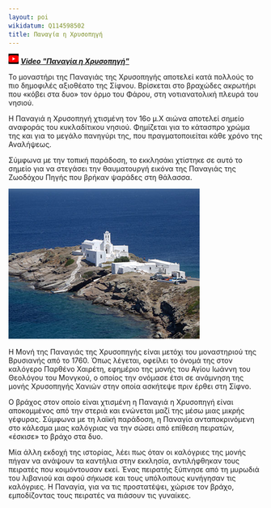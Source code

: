 ```yaml
---
layout: poi
wikidatum: Q114598502
title: Παναγία η Χρυσοπηγή
---
```

![v4](../assets/img/v4.png) ***[Video "Παναγία η Χρυσοπηγή"](https://youtu.be/GbPIFDO_c6Q)***

Το μοναστήρι της Παναγιάς της Χρυσοπηγής αποτελεί κατά πολλούς το πιο δημοφιλές αξιοθέατο της Σίφνου. Βρίσκεται στο βραχώδες ακρωτήρι που «κόβει στα δυο» τον όρμο του Φάρου, στη νοτιανατολική πλευρά του νησιού.

Η Παναγιά η Χρυσοπηγή χτισμένη τον 16ο μ.Χ αιώνα αποτελεί σημείο αναφοράς του κυκλαδίτικου νησιού. Φημίζεται για το κάτασπρο χρώμα της και για το μεγάλο πανηγύρι της, που πραγματοποιείται κάθε χρόνο της Αναλήψεως.

Σύμφωνα με την τοπική παράδοση, το εκκλησάκι χτίστηκε σε αυτό το σημείο για να στεγάσει την θαυματουργή εικόνα της Παναγιάς της Ζωοδόχου Πηγής που βρήκαν ψαράδες στη θάλασσα.

![gold](../assets/img/gold.png)

Η Μονή της Παναγιάς της Χρυσοπηγής είναι μετόχι του μοναστηριού της Βρυσιανής από το 1760. Όπως λέγεται, οφείλει το όνομά της στον καλόγερο Παρθένο Χαιρέτη, εφημέριο της μονής του Αγίου Ιωάννη του Θεολόγου του Μονγκού, ο οποίος την ονόμασε έτσι σε ανάμνηση της μονής Χρυσοπηγής Χανιών στην οποία ασκήτεψε πριν έρθει στη Σίφνο.

Ο βράχος στον οποίο είναι χτισμένη η Παναγιά η Χρυσοπηγή είναι αποκομμένος από την στεριά και ενώνεται μαζί της μέσω μιας μικρής γέφυρας. Σύμφωνα με τη λαϊκή παράδοση, η Παναγία ανταποκρινόμενη στο κάλεσμα μιας καλόγριας να την σώσει από επίθεση πειρατών, «έσκισε» το βράχο στα δυο.

Μία άλλη εκδοχή της ιστορίας, λέει πως όταν οι καλόγριες της μονής πήγαν να ανάψουν τα καντήλια στην εκκλησία, αντιλήφθηκαν τους πειρατές που κοιμόντουσαν εκεί. Ένας πειρατής ξύπνησε από τη μυρωδιά του λιβανιού και αφού σήκωσε και τους υπόλοιπους κυνήγησαν τις καλόγριες. Η Παναγία, για να τις προστατέψει, χώρισε τον βράχο, εμποδίζοντας τους πειρατές να πιάσουν τις γυναίκες.

